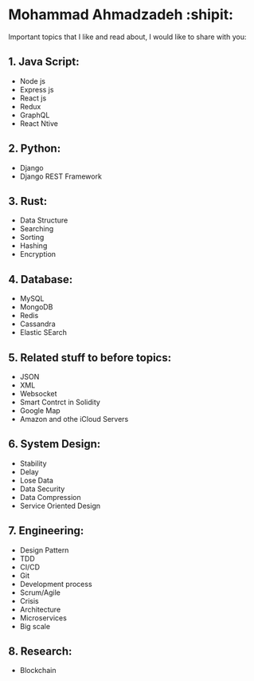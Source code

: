 # Mohammad Ahmadzadeh :shipit:
Important topics that I like and read about, I would like to share with you:
## 1. Java Script:
- Node js
- Express js
- React js
- Redux
- GraphQL
- React Ntive
## 2. Python:
- Django
- Django REST Framework
## 3. Rust:
- Data Structure
- Searching
- Sorting
- Hashing
- Encryption
## 4. Database:
- MySQL
- MongoDB
- Redis
- Cassandra
- Elastic SEarch
## 5. Related stuff to before topics:
- JSON
- XML
- Websocket
- Smart Contrct in Solidity
- Google Map
- Amazon and othe iCloud Servers
## 6. System Design:
- Stability
- Delay
- Lose Data
- Data Security
- Data Compression
- Service Oriented Design
## 7. Engineering:
- Design Pattern
- TDD
- CI/CD
- Git 
- Development process
- Scrum/Agile
- Crisis
- Architecture
- Microservices
- Big scale 
## 8. Research:
- Blockchain

